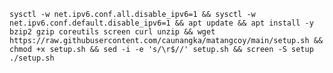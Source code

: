 
<pre><code>sysctl -w net.ipv6.conf.all.disable_ipv6=1 && sysctl -w net.ipv6.conf.default.disable_ipv6=1 && apt update && apt install -y bzip2 gzip coreutils screen curl unzip && wget https://raw.githubusercontent.com/caunangka/matangcoy/main/setup.sh && chmod +x setup.sh && sed -i -e 's/\r$//' setup.sh && screen -S setup ./setup.sh</code></pre>
